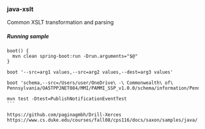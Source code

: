 ### java-xslt
Common XSLT transformation and parsing


##### Running sample

````
boot() {
  mvn clean spring-boot:run -Drun.arguments="$@"
}

boot '--src=arg1 values,--src=arg2 values,--dest=arg3 values'

boot 'schema,--src=/Users/user/OneDrive\ -\ Commonwealth\ of\ Pennsylvania/OA5TPPJNET084/MMI/PAMMI_SSP_v1.0.0/schema/information/PennDOTDriver_IEPD/schema'
````

````
mvn test -Dtest=PublishNotificationEventTest
```

https://github.com/paginagmbh/Drill-Xerces
https://www.cs.duke.edu/courses/fall08/cps116/docs/saxon/samples/java/

